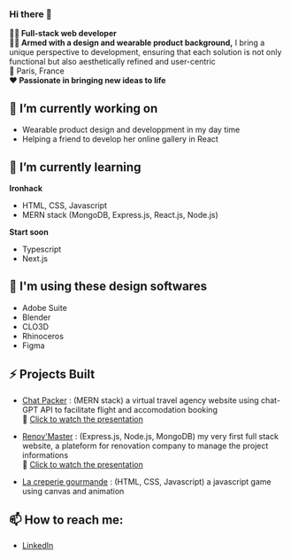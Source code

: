 ### Hi there 👋



**👩‍💻 Full-stack web developer**  
**👩‍🎨 Armed with a design and wearable product background,** I bring a unique perspective to development, ensuring that each solution is not only functional but also aesthetically refined and user-centric  
📍 Paris, France  
**❤️ Passionate in bringing new ideas to life**


## 🔭 I’m currently working on
- Wearable product design and developpment in my day time
- Helping a friend to develop her online gallery in React


## 🌱 I’m currently learning
**Ironhack** 
- HTML, CSS, Javascript
- MERN stack (MongoDB, Express.js, React.js, Node.js)
  
**Start soon**
- Typescript
- Next.js


## 🎨 I'm using these design softwares
- Adobe Suite
- Blender
- CLO3D
- Rhinoceros
- Figma


## ⚡ Projects Built
- [Chat Packer](https://chat-packer.netlify.app) : (MERN stack) a virtual travel agency website using chat-GPT API to facilitate flight and accomodation booking  
🎥 [Click to watch the presentation](https://www.youtube.com/watch?v=BosE1V6dsvE)

- [Renov'Master](https://renovmaster.fly.dev) : (Express.js, Node.js, MongoDB) my very first full stack website, a plateform for renovation company to manage the project informations  
🎥 [Click to watch the presentation](https://www.youtube.com/watch?v=-s-oQZ9NByM)  
  
- [La creperie gourmande](https://rachelpytse.github.io/LaCreperieDeRachel) : (HTML, CSS, Javascript) a javascript game using canvas and animation


## 📫 How to reach me:
- [LinkedIn](https://www.linkedin.com/in/rachelpytse/)


